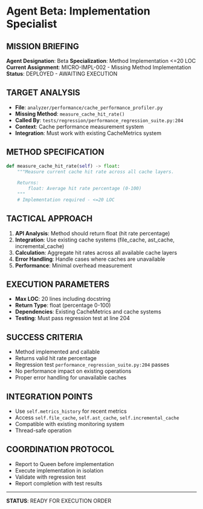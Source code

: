 # Agent Beta: Implementation Specialist

## MISSION BRIEFING
**Agent Designation**: Beta
**Specialization**: Method Implementation <=20 LOC
**Current Assignment**: MICRO-IMPL-002 - Missing Method Implementation
**Status**: DEPLOYED - AWAITING EXECUTION

## TARGET ANALYSIS
- **File**: `analyzer/performance/cache_performance_profiler.py`
- **Missing Method**: `measure_cache_hit_rate()`
- **Called By**: `tests/regression/performance_regression_suite.py:204`
- **Context**: Cache performance measurement system
- **Integration**: Must work with existing CacheMetrics system

## METHOD SPECIFICATION
```python
def measure_cache_hit_rate(self) -> float:
    """Measure current cache hit rate across all cache layers.
    
    Returns:
        float: Average hit rate percentage (0-100)
    """
    # Implementation required - <=20 LOC
```

## TACTICAL APPROACH
1. **API Analysis**: Method should return float (hit rate percentage)
2. **Integration**: Use existing cache systems (file_cache, ast_cache, incremental_cache)
3. **Calculation**: Aggregate hit rates across all available cache layers
4. **Error Handling**: Handle cases where caches are unavailable
5. **Performance**: Minimal overhead measurement

## EXECUTION PARAMETERS
- **Max LOC**: 20 lines including docstring
- **Return Type**: float (percentage 0-100)
- **Dependencies**: Existing CacheMetrics and cache systems
- **Testing**: Must pass regression test at line 204

## SUCCESS CRITERIA
- Method implemented and callable
- Returns valid hit rate percentage
- Regression test `performance_regression_suite.py:204` passes
- No performance impact on existing operations
- Proper error handling for unavailable caches

## INTEGRATION POINTS
- Use `self.metrics_history` for recent metrics
- Access `self.file_cache`, `self.ast_cache`, `self.incremental_cache`
- Compatible with existing monitoring system
- Thread-safe operation

## COORDINATION PROTOCOL
- Report to Queen before implementation
- Execute implementation in isolation
- Validate with regression test
- Report completion with test results

---
**STATUS**: READY FOR EXECUTION ORDER